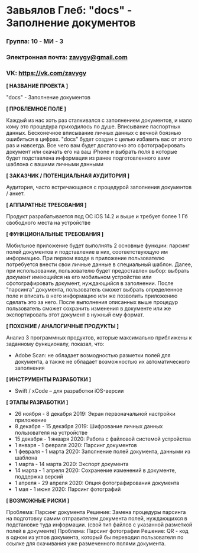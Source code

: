 # Завьялов Глеб: "docs" - Заполнение документов

### Группа: 10 - МИ - 3
### Электронная почта: zavygy@gmail.com
### VK: https://vk.com/zavygy


**[ НАЗВАНИЕ ПРОЕКТА ]**

"docs" - Заполнение документов

**[ ПРОБЛЕМНОЕ ПОЛЕ ]**

Каждый из нас хоть раз сталкивался с заполнением документов, и мало кому это процедура приходилось по душе. Вписывание паспортных данных. Бесконечное вписывание личных данных с вечной боязнью ошибиться в цифрах. "docs" будет создан с целью избавить вас от этого раз и навсегда. Все чего вам будет достаточно это сфотографировать документ или скачать его на ваш iPhone и выбрать поля в которые будет подставлена информация из ранее подготовленного вами шаблона с вашими личными данными

**[ ЗАКАЗЧИК / ПОТЕНЦИАЛЬНАЯ АУДИТОРИЯ ]**

Аудитория, часто встречающаяся с процедурой заполнения документов / анкет.

**[ АППАРАТНЫЕ ТРЕБОВАНИЯ ]** 

Продукт разрабатывается под ОС iOS 14.2 и выше и требует более 1 Гб свободного места на устройстве

**[ ФУНКЦИОНАЛЬНЫЕ ТРЕБОВАНИЯ ]**

Мобильное приложение будет выполнять 2 основные функции: парсинг полей документов и подставление в них, соответствующую им информацию. При первом входе в приложение пользователю потребуется внести свои личные данные в специальный шаблон. Далее, при использовании, пользователю будет предоставлен выбор: выбрать документ имеющийся на его мобильном устройстве или сфотографировать документ, нуждающийся в заполнении. После "парсинга" документа, пользователь сможет выбрать определенное поле и вписать в него информацию или же позволить приложению сделать это за него. После выполнения описанных выше процедур пользователь сможет сохранить изменения в документе или же экспортировать этот документ в нужный ему формат.

**[ ПОХОЖИЕ / АНАЛОГИЧНЫЕ ПРОДУКТЫ ]**

Анализ 3 программных продуктов, которые максимально приближены к заданному функционалу, показал, что:

* Adobe Scan: не обладает возмодностью разметки полей для документа, а также не обладает возможностью их автоматического заполнения

**[ ИНСТРУМЕНТЫ РАЗРАБОТКИ ]**

*    Swift / xCode – для разработки iOS-версии

**[ ЭТАПЫ РАЗРАБОТКИ ]**

* 26 ноября - 8 декабря 2019: Экран первоначальной настройки приложение
* 8 декабря - 15 декабря 2019: Шифрование личных данных пользователя на устройстве
* 15 декабря - 1 января 2020: Работа с файловой системой устройства
* 1 января - 1 февраля 2020: Парсинг документов
* 1 февраля - 1 марта 2020: Заполнение полей документа, данными из шаблона
* 1 марта - 14 марта 2020: Экспорт документа 
* 14 марта - 1 апреля 2020: Сохранение изменений в документе, поддержка версий 
* 1 апреля - 29 апреля 2020: Опция фотографирования документа
* 1 мая - 1 июня 2020: Парсинг фотографий

**[ ВОЗМОЖНЫЕ РИСКИ ]**

Проблема: Парсинг документа
Решение: Замена процедуры парсинга на подготовку самим отправителем документа полей, нуждающихся в подстановке туда информации. (свой тип файлов с указанной разметкой полей в документе)
Проблема: Парсинг фотографии
Решение: QR - код в одном из углов документа, который бы переводил пользователя по ссылке для скачивания уже размеченного полями документа.
